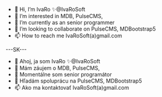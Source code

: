 - 👋 Hi, I’m IvaRo ✨@IvaRoSoft
- 👀 I’m interested in MDB, PulseCMS,
- 🌱 I’m currently as an senior programmer
- 💞️ I’m looking to collaborate on PulseCMS, MDBootstrap5
- 📫 How to reach me IvaRoSoft(a)gmail.com

---SK---

- 👋 Ahoj, ja som IvaRo ✨@IvaRoSoft
- 👀 Mám záujem o MDB, PulseCMS,
- 🌱 Momentálne som senior programátor
- 💞️ Hľadám spoluprácu na PulseCMS, MDBootstrap5
- 📫 Ako ma kontaktovať IvaRoSoft(a)gmail.com

<!---
IvaRoSoft/IvaRoSoft is a ✨ special ✨ repository because its `README.md` (this file) appears on your GitHub profile.
You can click the Preview link to take a look at your changes.
--->
